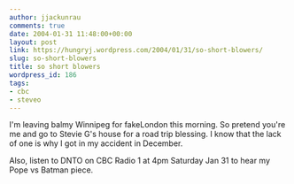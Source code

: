 ```yaml
---
author: jjackunrau
comments: true
date: 2004-01-31 11:48:00+00:00
layout: post
link: https://hungryj.wordpress.com/2004/01/31/so-short-blowers/
slug: so-short-blowers
title: so short blowers
wordpress_id: 186
tags:
- cbc
- steveo
---
```


I'm leaving balmy Winnipeg for fakeLondon this morning.  So pretend you're me and go to Stevie G's house for a road trip blessing.  I know that the lack of one is why I got in my accident in December.
  

  
Also, listen to DNTO on CBC Radio 1 at 4pm Saturday Jan 31 to hear my Pope vs Batman piece.
